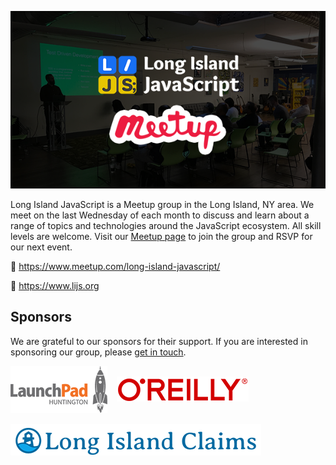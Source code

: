 [![Long Island JavaScript](https://raw.githubusercontent.com/longislandjavascript/.github/main/public/lijs-graphic.png)](https://www.lijs.org)


Long Island JavaScript is a Meetup group in the Long Island, NY area. We meet on the last Wednesday of each month to discuss and learn about a range of topics and technologies around the JavaScript ecosystem. All skill levels are welcome. Visit our [Meetup page](https://www.meetup.com/long-island-javascript/) to join the group and RSVP for our next event.

🔗 https://www.meetup.com/long-island-javascript/

🔗 https://www.lijs.org

## Sponsors

We are grateful to our sponsors for their support. If you are interested in sponsoring our group, please [get in touch](https://www.lijs.org/contact).

<div style="display:flex;align-items:center;flex-wrap:wrap;gap:15px;">
  <a href="https://launchpadli.com/" target="_blank" rel="noopener noreferrer">
    <img src="https://raw.githubusercontent.com/longislandjavascript/.github/main/public/sponsors/launchpad.png" alt="LaunchPad Huntington" />
  </a>

  <a href="https://www.oreilly.com/" target="_blank" rel="noopener noreferrer">
    <img src="https://raw.githubusercontent.com/longislandjavascript/.github/main/public/sponsors/oreilly.png" alt="O'Reilly" />
  </a>

  <a href="https://www.longislandclaims.com/" target="_blank" rel="noopener noreferrer">
    <img src="https://raw.githubusercontent.com/longislandjavascript/.github/main/public/sponsors/long-island-claims.png" alt="Long Island Claims" />
  </a>
</div>
